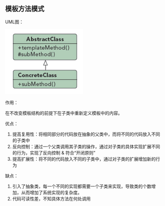 ## 模板方法模式

UML图：

![Alt text](../../../../img/templateMethodPatternUML.png)

作用：

在不改变模板结构的前提下在子类中重新定义模板中的内容。

优点：
1. 提高复用性：将相同部分的代码放在抽象的父类中，而将不同的代码放入不同的子类中
2. 反向控制：通过一个父类调用其子类的操作，通过对子类的具体实现扩展不同的行为，实现了反向控制 & 符合“开闭原则”
3. 提高扩展性：将不同的代码放入不同的子类中，通过对子类的扩展增加新的行为

缺点：
1. 引入了抽象类，每一个不同的实现都需要一个子类来实现，导致类的个数增加，从而增加了系统实现的复杂度。
2. 代码可读性差，不知具体方法在何处调用
